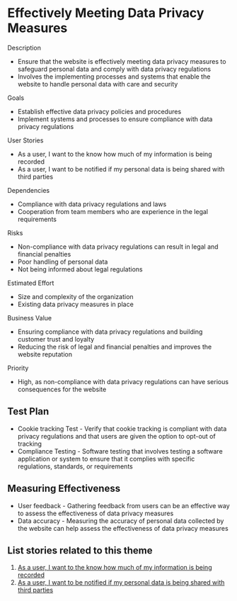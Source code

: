 # Effectively Meeting Data Privacy Measures

Description
* Ensure that the website is effectively meeting data privacy measures to safeguard personal data and comply with data privacy regulations 
* Involves the implementing processes and systems that enable the website to handle personal data with care and security

Goals
* Establish effective data privacy policies and procedures
* Implement systems and processes to ensure compliance with data privacy regulations

User Stories
* As a user, I want to the know how much of my information is being recorded
* As a user, I want to be notified if my personal data is being shared with third parties

Dependencies
* Compliance with data privacy regulations and laws
* Cooperation from team members who are experience in the legal requirements

Risks
* Non-compliance with data privacy regulations can result in legal and financial penalties
* Poor handling of personal data
* Not being informed about legal regulations

Estimated Effort
* Size and complexity of the organization
* Existing data privacy measures in place

Business Value
* Ensuring compliance with data privacy regulations and building customer trust and loyalty
* Reducing the risk of legal and financial penalties and improves the website reputation

Priority
* High, as non-compliance with data privacy regulations can have serious consequences for the website

## Test Plan
* Cookie tracking Test - Verify that cookie tracking is compliant with data privacy regulations and that users are given the option to opt-out of tracking
* Compliance Testing - Software testing that involves testing a software application or system to ensure that it complies with specific regulations, standards, or requirements

## Measuring Effectiveness
* User feedback - Gathering feedback from users can be an effective way to assess the effectiveness of data privacy measures
* Data accuracy - Measuring the accuracy of personal data collected by the website can help assess the effectiveness of data privacy measures

## List stories related to this theme
1. [As a user, I want to the know how much of my information is being recorded](/documentation/theme_1/story_3_1.md)
2. [As a user, I want to be notified if my personal data is being shared with third parties](/documentation/theme_1/story_3_2.md)